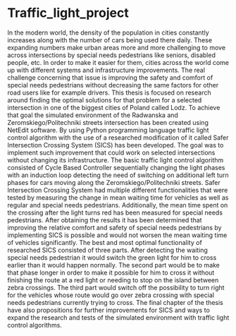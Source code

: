# Traffic_light_project
In the modern world, the density of the population in cities constantly increases along with the number of cars being used there daily. These expanding numbers make urban areas more and more challenging to move across intersections by special needs pedestrians like seniors, disabled people, etc. In order to make it easier for them, cities across the world come up with different systems and infrastructure improvements. The real challenge concerning that issue is improving the safety and comfort of special needs pedestrians without decreasing the same factors for other road users like for example drivers. This thesis is focused on research around finding the optimal solutions for that problem for a selected intersection in one of the biggest cities of Poland called Lodz. To achieve that goal the simulated environment of the Radwanska and Zeromskiego/Politechniki streets intersection has been created using NetEdit software. By using Python programming language traffic light control algorithm with the use of a researched modification of it called Safer Intersection Crossing System (SICS) has been developed. The goal was to implement such improvement that could work on selected intersections without changing its infrastructure. The basic traffic light control algorithm consisted of Cycle Based Controller sequentially changing the light phases with an induction loop detecting the need of switching on additional left turn phases for cars moving along the Zeromskiego/Politechniki streets. Safer Intersection Crossing System had multiple different functionalities that were tested by measuring the change in mean waiting time for vehicles as well as regular and special needs pedestrians. Additionally, the mean time spent on the crossing after the light turns red has been measured for special needs pedestrians. After obtaining the results it has been determined that improving the relative comfort and safety of special needs pedestrians by implementing SICS is possible and would not worsen the mean waiting time of vehicles significantly. The best and most optimal functionality of researched SICS consisted of three parts. After detecting the waiting special needs pedestrian it would switch the green light for him to cross earlier than it would happen normally. The second part would be to make that phase longer in order to make it possible for him to cross it without finishing the route at a red light or needing to stop on the island between zebra crossings. The third part would switch off the possibility to turn right for the vehicles whose route would go over zebra crossing with special needs pedestrians currently trying to cross. The final chapter of the thesis have also propositions for further improvements for SICS and ways to expand the research and tests of the simulated environment with traffic light control algorithms.
